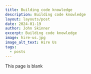 ```yaml
---
title: Building code knowledge
description: Building code knowledge
layout: layouts/post
date: 2024-01-19
author: John Skinner
excerpt: Building code knowledge
image: hire-us.jpg
image_alt_text: Hire Us
tags:
  - posts
---
```


This page is blank

